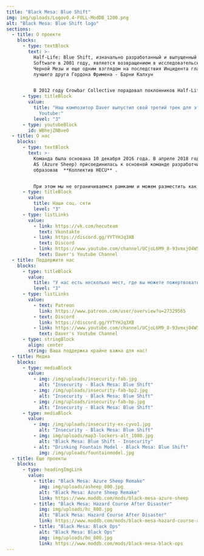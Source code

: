 ```yaml
---
title: "Black Mesa: Blue Shift"
img: img/uploads/Logov0.4-FULL-ModDB_1200.png
alt: "Black Mesa: Blue Shift logo"
sections:
  - title: О проекте
    blocks:
      - type: textBlock
        text: >-
          Half-Life: Blue Shift, изначально разработанный и выпущенный Gearbox
          Software в 2001 году, является возвращением в исследовательский центр
          Черной Мезы и еще одним взглядом на последствия Инцидента глазами
          лучшего друга Гордона Фримена - Барни Калхун


          В 2012 году Crowbar Collective порадовал поклонников Half-Life выпуском великолепного римейка Half-Life - **Black Mesa**, но до сих пор нет выпущенных ремейков для дополнений. И вот тогда есть мы  - **HECU Collective**.Мы разрабатываем Black Mesa: Blue Shift - бесплатный римейк с использованием ресурсов и стиля Black Mesa. Мы постараемся максимально приблизиться к оригинальным Half-Life: Blue Shift и Black Mesa. Наш мод будет выпускаться частично, глава за главой, так что тем, кому не терпится дождаться полного выпуска, наконец-то будет во что поиграть!
      - type: titleBlock
        value:
          title: "Наш композитор Daver выпустил свой третий трек для этой главы на
            Youtube:"
          level: "3"
      - type: youtubeBlock
        id: WBhejZNBve0
  - title: О нас
    blocks:
      - type: textBlock
        text: >-
          Команда была основана 10 декабря 2016 года. В апреле 2018 года команда
          AS (Azure Sheep) присоединилась к основной команде разработчиков,
          образовав  **Коллектив HECU** .


          При этом мы не ограничиваемся рамками и можем разместить как трейлер новой игры или мода на движке Source, так и интересные новости из мира Half-Life и других игр от Valve.
      - type: titleBlock
        value:
          title: Наши соц. сети
          level: "3"
      - type: listLinks
        value:
          - link: https://vk.com/hecuteam
            text: Vkontakte
          - link: https://discord.gg/YYTYHJq3XB
            text: Discord
          - link: https://www.youtube.com/channel/UCjoL6M9_8-93vmxjO4W5R9w
            text: Daver's Youtube Channel
  - title: Поддержите нас
    blocks:
      - type: titleBlock
        value:
          title: "У нас есть несколько мест, где вы можете пожертвовать нас:"
          level: "3"
      - type: listLinks
        value:
          - text: Patreon
            link: https://www.patreon.com/user/overview?u=27329565
          - text: Discord
            link: https://discord.gg/YYTYHJq3XB
          - link: https://www.youtube.com/channel/UCjoL6M9_8-93vmxjO4W5R9w
            text: Daver's Youtube Channel
      - type: stringBlock
        align: center
        string: Ваша поддержка крайне важна для нас!
  - title: Медиа
    blocks:
      - type: mediaBlock
        value:
          - img: /img/uploads/insecurity-fab.jpg
            alt: "Insecurity - Black Mesa: Blue Shift"
          - img: /img/uploads/insecurity-fab-bp2.jpg
            alt: "Insecurity - Black Mesa: Blue Shift"
          - img: /img/uploads/insecurity-fab-bp.jpg
            alt: "Insecurity - Black Mesa: Blue Shift"
      - type: mediaBlock
        value:
          - img: /img/uploads/insecurity-ex-cyvo1.jpg
            alt: "Insecurity - Black Mesa: Blue Shift"
          - img: img/uploads/map3-lockers-alt_1080.jpg
            alt: "Black Mesa: Blue Shift - Insecurity"
          - alt: "Drinking Fountain Model - Black Mesa: Blue Shift"
            img: /img/uploads/fountainmodel.jpg
  - title: Еще проекты
    blocks:
      - type: headingImgLink
        value:
          - title: "Black Mesa: Azure Sheep Remake"
            img: img/uploads/asheep_800.jpg
            alt: "Black Mesa: Azure Sheep Remake"
            link: https://www.moddb.com/mods/black-mesa-azure-sheep
          - title: "Black Mesa: Hazard Сourse After Disaster"
            img: img/uploads/hc_800.jpg
            alt: "Black Mesa: Hazard Сourse After Disaster"
            link: https://www.moddb.com/mods/black-mesa-hazard-course-after-disaster
          - title: "Black Mesa: Black Ops"
            alt: "Black Mesa: Black Ops"
            img: img/uploads/bo_800.jpg
            link: https://www.moddb.com/mods/black-mesa-black-ops
---
```

